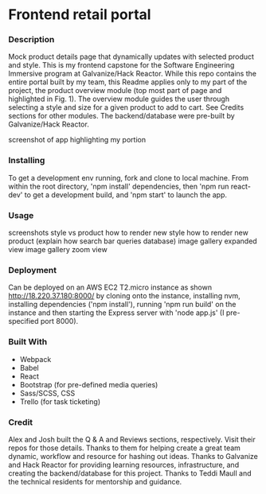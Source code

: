 # Frontend retail portal
### Description
Mock product details page that dynamically updates with selected product and style. This is my frontend capstone for the Software Engineering Immersive program at Galvanize/Hack Reactor. While this repo contains the entire portal built by my team, this Readme applies only to my part of the project, the product overview module (top most part of page and highlighted in Fig. 1). The overview module guides the user through selecting a style and size for a given product to add to cart. See Credits sections for other modules. The backend/database were pre-built by Galvanize/Hack Reactor.

screenshot of app highlighting my portion

### Installing
To get a development env running, fork and clone to local machine. From within the root directory, 'npm install' dependencies, then 'npm run react-dev' to get a development build, and 'npm start' to launch the app.

### Usage

screenshots
  style vs product
  how to render new style
  how to render new product (explain how search bar queries database)
  image gallery expanded view
  image gallery zoom view

### Deployment
Can be deployed on an AWS EC2 T2.micro instance as shown http://18.220.37.180:8000/ by cloning onto the instance, installing nvm, installing dependencies ('npm install'), running 'npm run build' on the instance and then starting the Express server with 'node app.js' (I pre-specified port 8000).

### Built With
- Webpack
- Babel
- React
- Bootstrap (for pre-defined media queries)
- Sass/SCSS, CSS
- Trello (for task ticketing)

### Credit
Alex and Josh built the Q & A and Reviews sections, respectively. Visit their repos for those details. Thanks to them for helping create a great team dynamic, workflow and resource for hashing out ideas. Thanks to Galvanize and Hack Reactor for providing learning resources, infrastructure, and creating the backend/database for this project. Thanks to Teddi Maull and the technical residents for mentorship and guidance.
